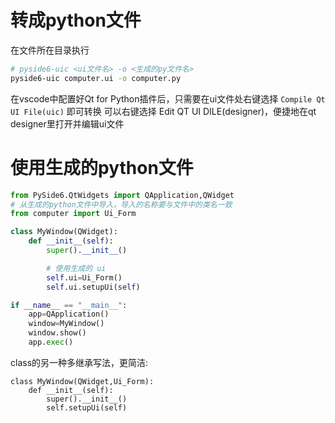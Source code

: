 # 转成python文件
在文件所在目录执行
```bash
# pyside6-uic <ui文件名> -o <生成的py文件名>
pyside6-uic computer.ui -o computer.py
```
在vscode中配置好Qt for Python插件后，只需要在ui文件处右键选择 `Compile Qt UI File(uic)` 即可转换
可以右键选择 Edit QT UI DILE(designer)，便捷地在qt designer里打开并编辑ui文件
# 使用生成的python文件
```python
from PySide6.QtWidgets import QApplication,QWidget
# 从生成的python文件中导入，导入的名称要与文件中的类名一致
from computer import Ui_Form

class MyWindow(QWidget):
    def __init__(self):
        super().__init__()

        # 使用生成的 ui
        self.ui=Ui_Form()
        self.ui.setupUi(self)

if __name__ == "__main__":
    app=QApplication()
    window=MyWindow()
    window.show()
    app.exec()
```
class的另一种多继承写法，更简洁:
```PY
class MyWindow(QWidget,Ui_Form):
    def __init__(self):
        super().__init__()
        self.setupUi(self)
```
